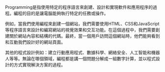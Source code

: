 Programming是指使用特定的程序語言來創建、設計和實現軟件和應用程序的過程。編程的目的是讓電腦能夠執行特定的任務或操作。 

例如，當我們使用編程來創建一個網站，我們需要使用HTML、CSS和JavaScript等程序語言來設計和編寫網站的視覺效果和交互功能。在這個過程中，我們需要創建關於網站內容和結構的代碼。最終，當一個用戶訪問這個網站時，他們能夠看到和互動我們設計好的網站頁面。

其他的程式設計例如：建立行動應用程式、數據科學、網絡安全、人工智能和機器人等等。無論在哪個領域，編程都是講一個問題分解成一組數字計算，並以程式設計的方式實現解決方案的過程。